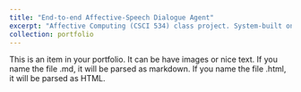 ```yaml
---
title: "End-to-end Affective-Speech Dialogue Agent"
excerpt: "Affective Computing (CSCI 534) class project. System-built on top of FAIR negotiation bot"
collection: portfolio
---
```



This is an item in your portfolio. It can be have images or nice text. If you name the file .md, it will be parsed as markdown. If you name the file .html, it will be parsed as HTML. 
